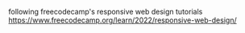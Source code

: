 following freecodecamp's responsive web design tutorials
https://www.freecodecamp.org/learn/2022/responsive-web-design/
